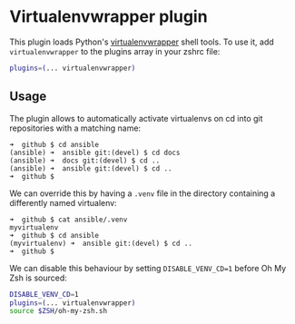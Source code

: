 # Virtualenvwrapper plugin
This plugin loads Python's [virtualenvwrapper](https://virtualenvwrapper.readthedocs.io/en/latest/) shell tools.
To use it, add `virtualenvwrapper` to the plugins array in your zshrc file:
```zsh
plugins=(... virtualenvwrapper)
```
## Usage
The plugin allows to automatically activate virtualenvs on cd into git repositories with a matching name:
```
➜  github $ cd ansible
(ansible) ➜  ansible git:(devel) $ cd docs
(ansible) ➜  docs git:(devel) $ cd ..
(ansible) ➜  ansible git:(devel) $ cd ..
➜  github $
```
We can override this by having a `.venv` file in the directory containing a differently named virtualenv:
```
➜  github $ cat ansible/.venv
myvirtualenv
➜  github $ cd ansible
(myvirtualenv) ➜  ansible git:(devel) $ cd ..
➜  github $
```
We can disable this behaviour by setting `DISABLE_VENV_CD=1` before Oh My Zsh is sourced:
```zsh
DISABLE_VENV_CD=1
plugins=(... virtualenvwrapper)
source $ZSH/oh-my-zsh.sh
```
